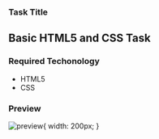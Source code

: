 ### Task Title
<h2>Basic HTML5 and CSS Task </h2>

### Required Techonology
- HTML5
- CSS

### Preview
![preview](outpup.png){ width: 200px; }